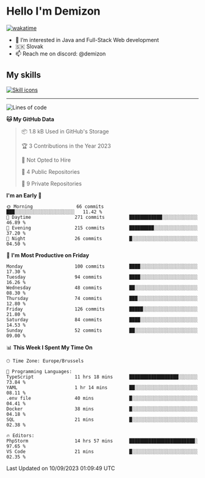 # Hello I'm Demizon
[![wakatime](https://wakatime.com/badge/user/6ad1949f-d6d7-44f9-9eee-c35e54cc499b.svg)](https://wakatime.com/@6ad1949f-d6d7-44f9-9eee-c35e54cc499b)
- 👀 I’m interested in Java and Full-Stack Web development
- 🇸🇰 Slovak
- 📫 Reach me on discord: @demizon

## My skills
[![Skill icons](https://skillicons.dev/icons?i=java,js,ts,html,css,react,nextjs,tailwind,supabase,py,git,docker,linux,mysql,postgres,mongo&theme=dark)](https://github.com/Demizon3433)

---

<!--START_SECTION:waka-->
![Lines of code](https://img.shields.io/badge/From%20Hello%20World%20I%27ve%20Written-104.3%20thousand%20lines%20of%20code-blue)

**🐱 My GitHub Data** 

> 📦 1.8 kB Used in GitHub's Storage 
 > 
> 🏆 3 Contributions in the Year 2023
 > 
> 🚫 Not Opted to Hire
 > 
> 📜 4 Public Repositories 
 > 
> 🔑 9 Private Repositories 
 > 
**I'm an Early 🐤** 

```text
🌞 Morning                66 commits          ███░░░░░░░░░░░░░░░░░░░░░░   11.42 % 
🌆 Daytime                271 commits         ████████████░░░░░░░░░░░░░   46.89 % 
🌃 Evening                215 commits         █████████░░░░░░░░░░░░░░░░   37.20 % 
🌙 Night                  26 commits          █░░░░░░░░░░░░░░░░░░░░░░░░   04.50 % 
```
📅 **I'm Most Productive on Friday** 

```text
Monday                   100 commits         ████░░░░░░░░░░░░░░░░░░░░░   17.30 % 
Tuesday                  94 commits          ████░░░░░░░░░░░░░░░░░░░░░   16.26 % 
Wednesday                48 commits          ██░░░░░░░░░░░░░░░░░░░░░░░   08.30 % 
Thursday                 74 commits          ███░░░░░░░░░░░░░░░░░░░░░░   12.80 % 
Friday                   126 commits         █████░░░░░░░░░░░░░░░░░░░░   21.80 % 
Saturday                 84 commits          ████░░░░░░░░░░░░░░░░░░░░░   14.53 % 
Sunday                   52 commits          ██░░░░░░░░░░░░░░░░░░░░░░░   09.00 % 
```


📊 **This Week I Spent My Time On** 

```text
🕑︎ Time Zone: Europe/Brussels

💬 Programming Languages: 
TypeScript               11 hrs 18 mins      ██████████████████░░░░░░░   73.84 % 
YAML                     1 hr 14 mins        ██░░░░░░░░░░░░░░░░░░░░░░░   08.11 % 
.env file                40 mins             █░░░░░░░░░░░░░░░░░░░░░░░░   04.41 % 
Docker                   38 mins             █░░░░░░░░░░░░░░░░░░░░░░░░   04.18 % 
SQL                      21 mins             █░░░░░░░░░░░░░░░░░░░░░░░░   02.38 % 

🔥 Editors: 
PhpStorm                 14 hrs 57 mins      ████████████████████████░   97.65 % 
VS Code                  21 mins             █░░░░░░░░░░░░░░░░░░░░░░░░   02.35 % 
```


 Last Updated on 10/09/2023 01:09:49 UTC
<!--END_SECTION:waka-->
